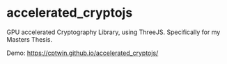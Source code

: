 # accelerated_cryptojs
GPU accelerated Cryptography Library, using ThreeJS. Specifically for my Masters Thesis.

Demo: https://cptwin.github.io/accelerated_cryptojs/
